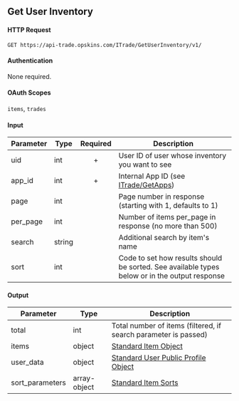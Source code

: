 ## Get User Inventory

#### HTTP Request

`GET https://api-trade.opskins.com/ITrade/GetUserInventory/v1/`

#### Authentication

None required.

#### OAuth Scopes
`items`, `trades`

#### Input

Parameter | Type | Required   | Description
--------- | -----| :--------: | -----------
uid | int | + | User ID of user whose inventory you want to see 
app_id | int | + | Internal App ID (see [ITrade/GetApps](/ITrade/GetApps.md))
page | int |   | Page number in response (starting with 1, defaults to 1) 
per_page | int |   | Number of items per_page in response (no more than 500)
search | string |   | Additional search by item's name
sort | int |  | Code to set how results should be sorted. See available types below or in the output response
    
#### Output

Parameter | Type | Description
--------- | -----| -------- 
total     | int    | Total number of items (filtered, if search parameter is passed)
items | object | [Standard Item Object](/IItem.md#standard-item-object)
user_data | object | [Standard User Public Profile Object](/IUser.md#standard-user-public-profile-object)
sort_parameters | array-object | [Standard Item Sorts](/IItem.md#standard-item-sorts)
